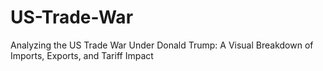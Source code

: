 # US-Trade-War
Analyzing the US Trade War Under Donald Trump: A Visual Breakdown of Imports, Exports, and Tariff Impact

